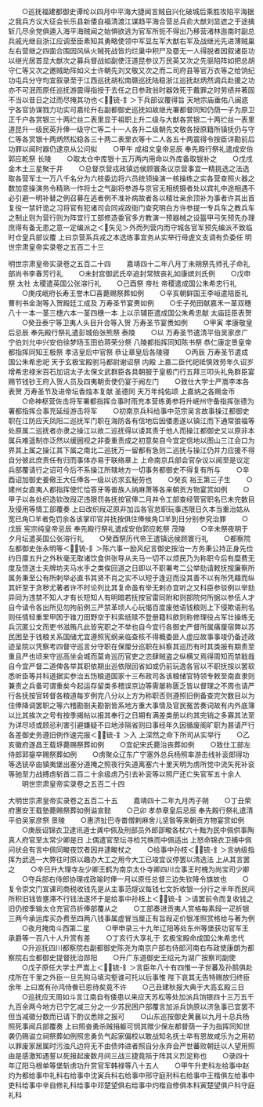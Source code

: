 <!-- { "loadSidebar": true } -->
　　○巡抚福建都御史谭纶以四月中平海大捷闻言贼自兴化破城后乘胜攻陷平海据之我兵方议大征会长乐县新倭自福清渡江谋趋平海合营总兵俞大猷刘显遮之于途擒斩几尽余党俱遁入海平海贼闻之始惧欲逃为官军所扼不得出乃移营渚林迤南时副总兵戚光继自浙江应调至臣素知其勇略使领中军显左军大猷右军及战继光先进薄贼巢左右营继之四面合围因风纵火贼死战皆灼烂巢中积尸及霤无一人得脱者因叙诸臣功以继光居首显大猷次之募兵督战如副使汪道昆参议万民英又次之先驱陷阵如把总胡守仁等又次之邀贼助阵如义士许朝先刘文敬又次之而二司府县等官万衣等之给饷纪功屯兵分守均宜叙录至于江西巡抚胡松南赣巡抚陆稳浙江巡抚赵炳然调兵赴援之功亦不可泯而原任巡抚游震得指授于去任之日参政翁时器效死于戴罪之时劳绩并著固不当以昔日之过而尽掩其功也＜锍-釒＞下兵部议覆得旨  天地宗庙垂佑八闽底宁各官协谋戮力功实可嘉纶升右副都御史巡抚如故继光署都督同知仍荫一子为原卫正千户各赏银三十两纻丝二表里显于祖职上升二级与大猷各赏银二十两纻丝一表里道昆升一级民英升俸一级守仁等二十一人各升二级朝先文敬各授原籍所镇抚仍与守仁等各赏银十两炳然松稳各三十两二表里衣等十二人各五十两震得令按臣详勘前后功罪以闻时器仍逮京从公问拟
　　○甲午  成祖文皇帝忌辰  奉先殿行祭礼遣成安伯郭应乾祭  长陵
　　○取太仓中库银十五万两内用命以外库备取银补之
　　○戊戌金木土三星聚于井
　　○总督京营戎政镇远侯顾寰条议京营事宜一精挑选之法选取各营军士一万八千名分为六枝委边将六员统领操演一核操练之实各营查照火器之数加意操演务令精熟一作将士之气副将参游与京官无相统摄者处以宾礼中途相遇不必引避一明补替之例召募在逃者例不准补病故者各以精壮亲余顶补为事者许其出首复役一禁奸诡之习将官有犯诸司会同戎政衙门查究明白方许参提一专兵车之教兵车之制止则为营行则为阵宜行工部修造委官多方教演一预器械之设盔甲弓矢预先办理庶得有备无患之意一定编派之＜矢见＞外而列营内而守城各官军预先编派不致临时仓皇兵部议覆  上曰京营系兵戎之本选练事宜务从实举行毋虗文支调有负委任
明世宗肃皇帝实录卷之五百二十三



明世宗肃皇帝实录卷之五百二十四
　　嘉靖四十二年八月丁未朔祭先师孔子命礼部尚书李春芳行礼
　　○未封宫御武氏卒追封常殡丧礼如康嫔刘氏例
　　○戊申祭  太社  太稷遣英国公张溶行礼
　　○己酉祭  帝社  帝稷遣成国公朱希忠行礼
　　○庚戌岷府长寿王誉木□喜薨赐祭葬如例
　　○辛亥朝鲜国王李峘遣陪臣礼曹判书金澍等入贺殿廷工成及  万寿圣节宴赉如例
　　○壬子苑田献嘉禾一茎双穗八十一本一茎三橞六本一茎四穗一本  上以示辅臣遣成国公朱希忠献  太庙廷臣表贺
　　○癸丑泰宁等卫夷人头目升合等入贺  万寿圣节宴赉如例
　　○甲寅  孝康敬皇后忌辰  奉先殿行祭礼遣彭城伯张熊祭  泰陵
　　○以  万寿圣节遣清平伯吴家彦广宁伯刘允中兴安伯徐梦旸玉田伯蒋荣分祭  八陵都指挥同知陈书祭  恭仁康定景皇帝都指挥同知王极祭  孝洁皇后中官祭  恭让章皇后各陵寝
　　○丙辰  万寿圣节遣成国公朱希忠祀  天于玄极宝殿驸马都尉谢诏祭  内殿  上嘉二臣代祀祗慎效劳年久诏岁增希忠禄米百石加诏太子太保文武群臣各具朝服于皇极门行五拜三叩头礼免群臣宴赐节钱钞王府入贺人员及四夷朝贡使仍宴于阙左门
　　○致仕大学士严嵩李本各表贺  万寿圣节及进帝坛香烛本复献  圣德同  天万年纯佑颂  上嘉纳之各赐金币
　　○命神枢营佐击将军署都指挥佥事时雨充本营练勇参将升岷州守备指挥张德为署都指挥佥事充延绥游击将军
　　○初南京兵科给事中范宗吴言故事操江都御史职在江防应天凤阳二巡抚军门职在海防各有信地后因倭患遂以镇江而下通常狼福等处原属二巡抚者亦隶之操江以故二巡抚得以诿其责于他人而操江都御史又以原非本属兵难遥制亦泛然以缓圌视之非委重责成之初意矣自今宜定信地以图山三江会口为界其上属之操江其下属之南北二巡抚万一留都有急则二巡抚与操江仍并力应援不得自分彼此庶责任有归而事体亦易于联络章上  上命南京兵部会官杂议以闻至是议定兵部覆请行之诏可今后不系操江所辖地方一切事务都御史不得复有所与
　　○辛酉诏加御史姜儆王大任俸各一级以访求玄秘劳也
　　○癸亥  裕王第三子生
　　○建州女直夷人都指挥使忙恰答牙等畨族人纳麻萧等各来朝贡方物宴赏如例
　　○甲子以各处织造钦改叚疋违限罚各抚按官俸二月并令工部查经管官职名已未完数目及侵用等情工部覆奏  上曰改织叚疋原非加泒各官怠职玩事违限日久本当重治姑从宽已角□羊者免罚余各该掌印官并抚按俱住俸候角□羊到日分别参究治罪
　　○戊辰  宪宗纯皇帝忌辰  奉先殿行祭礼遣成安伯郭应乾祭  茂陵
　　○辛未祭夜明于夕月坛遣英国公张溶行礼
　　○癸酉祭历代帝王遣镇远侯顾寰行礼
　　○都察院左都御史张永明等＜锍-釒＞陈六事一励风纪言御史按治一方务秉公持正身先俭约日廪五升之外秋毫无取诸饮食供张导从夫马一切不以烦民乃为称职今后有糜费无度及馈送士夫牌坊夫马水手之类俟回道之日即以不职署考二公举劾请敕抚按廉察所属务秉至公有所剌举必直书其贤不肖之实不以短于逢迎而没其善不以有所凭藉而纵其奸至于贪秽尤著者许不时论列比其复命虽有举无剌亦宜听之又科臣参驳例以举劾异同为违禁不知人才有长短知人有明暗若抚按官雷同附和则部院何所据以参伍人才自今请令各出所见勿拘前例三严禁革顷人心玩愒百度废弛语钱粮则上下侵欺语刑名则任情轻重里甲困于锥刀田野空于科索纸赎不登册籍科歛则称修理役占军壮操练无兵沉匿公文而吏书滋贿凡此皆宪职之不举也自今宜行各御史严督所属痛厘宿弊以苏民困至于钱粮关系国储尤宜遵照宪纲亲临查核不得概委匪人虚应故事事竣仍备述政迹呈院以凭察考四督守巡言分守职在保厘分巡职在紏察其巡历有时其类报有期责至重且严也顷来守巡高坐会城而莫肯巡历官吏之恣肆贼盗之纵横又焉得周知而禁戢哉自今宜严督二道俾各举其职依期出巡依限回省如或仍前玩逸各官以不职抚按以罢软悉听臣等并科道据实参治五饬粮道国家十三布政司各该粮储官特领专敕至南直隶则兼责之兵备可谓重矣今起运存留类多稽误京边等需屡称匮乏皆以督理之不周也请严行各抚按官转督各粮道每岁例完八分以上方为称职否则遵照旧例备查完欠数目以为住俸降调罢职之等六稽勘劄夫勘劄皆系地方重大事情及官民冤苦奏词故有内外底簿以比其挨次之号有按季揭帖以报其奉行之日期有满差类册以约其完销之多寡其法至为详尽顷或顾忌利害引避嫌疑不曰地涉隔省则曰事经年久因循废阁旷职为甚请严行各差御史务遵旧例作速完报＜锍-釒＞入  上深然之命下所司从实举行
　　○乙亥徽府遂昌王载垿薨赐祭葬如例
　　○宜妃宋氏薨治丧葬如例
　　○致仕工部左侍郎郭鋆卒赐祭葬如例
　　○虏聚众辽东广宁塞外总兵杨照率游击线补衮郎得功等选铳卒由镇夷堡出塞分道掩之照夜行失道离塞六十里天明为虏所觉中流矢死补衮等驰至力战搏虏斩首二百二十余级虏乃引去补衮等以照尸还亡失官军五十余人
　　明世宗肃皇帝实录卷之五百二十四


大明世宗肃皇帝实录卷之五百二十五
　　嘉靖四十二年九月丙子朔
　　○丁丑荣府惠安王载塾薨赐祭葬如例谥宣懿
　　○己卯  孝恭章皇后忌辰  奉先殿行祭礼遣清平伯吴家彦祭  景陵
　　○惠济扯巴寺畨僧剌麻舍儿坚昝等来朝贡方物宴赏如例
　　○庚辰诏锦衣卫逮讯道士龚中佩及刑部员外郎邵畯各杖六十黜为民中佩供事陶真人府官至太常少卿是日  上偶遣官至坛寻检咒帙而中佩适出  上怒命锦衣卫捕中佩问状会有言中佩同畯夜饮者因并逮畯杖之
　　○给事中孙枝＜锍-釒＞言纳级指挥为武选一大弊往时原以趣办大工之用今大工已竣宜议停罢以清选法  上从其言罢之
　　○辛巳升大理寺左少卿王鹤为南京太仆寺卿四川佥事王时槐为尚宝司少卿
　　○夺兵部右侍郎协理戎政喻时俸一月以原任总督三边失钦降令旗故也
　　○复令崇文门宣课司商税收钱先是从主事范燧议每钱七文折收银一分行之半年而民间所积旧钱皆壅滞不行钱法遂坏于是给事中孙枝上＜锍-釒＞请罢前令而复收钱之旧仍按季输太仓充官员折俸部覆从之
　　○工部奏进贡夷人赏格每素叚一疋折银三两今承运库买办费至四两八钱事属虚冒当厘正有旨叚疋价银准照赏格给与著为例
　　○夜月掩南斗西第二星
　　○甲申录三十九年辽阳等处东州等堡获功官军王承爵等一百八十人升赏有差
　　○丁亥行大享礼于  玄极宝殿命成国公朱希忠代
　　○升巡抚四川都察院右副都御史陈尧为南京户部右侍郎河南右布政使康朗为都察院右佥都御史提督抚治郧阳
　　○升广东道御史王绍元为湖广按察司副使
　　○戊子原任大学士严嵩上＜锍-釒＞言臣年八十有四惟一子世蕃及孙鹄俱赴戍所在千里之外臣一旦先狗马填沟壑谁可托以后事惟  陛下哀其无告特赐放归终臣余年  上曰嵩有孙鸿侍餋已恩待矣竟不许
　　○己丑建秋报大典于大高玄殿三日
　　○巡抚应天周如斗言江南自有倭患以来应天苏松等处加派兵饷银四十三万五千九百余两今地方已宁乞减三分之一少苏民困户部覆言加派兵饷原以济急事已宜罢不但当减徵分数而已请下酌议悉除之报可
　　○山东巡按御史黄襄以九月十总兵杨照死事闻兵部覆奏  上曰照奋勇杀贼捐躯可悯其赠少保左都督荫一子为指挥同知世袭仍赐谥立祠祭葬如例照忠勇负气起家偏校以敢战知名抚士卒有恩故咸乐为之用初以罪废家居属时污浊凡边将无不由债帅进者照自分永弃会严世蕃败朝廷以人望用照由是感激知遇誓以死报起废数月间三战三捷竟殒于阵其义烈足称也
　　○录四十年辽阳马根单等堡斩虏功升赏官军韩禄等八十五人
　　○甲午升吏科左给事中赵灼为都给事中礼科右给事中沈寅兵科右给事中邢守庭刑科右给事中王楷俱左给事中吏科给事中辛自修礼科给事中邓楚望俱右给事中灼楷自修俱本科寅楚望俱户科守庭礼科
